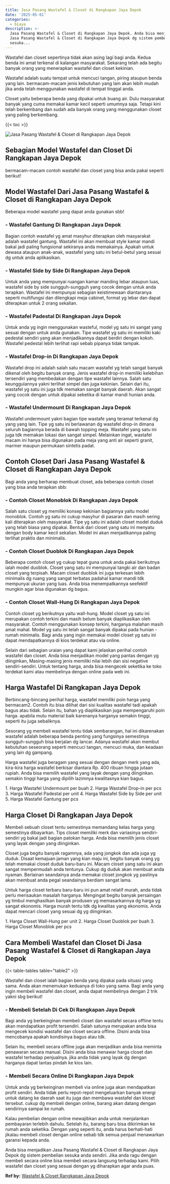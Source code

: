 ```yaml
---
title: Jasa Pasang Wastafel & Closet di Rangkapan Jaya Depok
date: '2025-05-01'
categories:
  - biaya
description: >-
  Jasa Pasang Wastafel & Closet di Rangkapan Jaya Depok. Anda bisa menjadikan
  Jasa Pasang Wastafel & Closet di Rangkapan Jaya Depok dg sistem pembelian
  sesuka...
---
```


Wastafel dan closet sepertinya tidak akan asing lagi bagi anda. Kedua benda ini amat terkenal di kalangan masyarakat. Sekarang telah ada begitu banyak orang yang menerapkan wastafel dan closet kekinian.

Wastafel adalah suatu tempat untuk mencuci tangan, piring ataupun benda yang lain. bermacam-macam jenis kebutuhan yang lain akan lebih mudah jika anda telah menggunakan wastafel di tempat tinggal anda.

Closet yaitu beberapa benda yang dipakai untuk buang air. Dulu masyarakat banyak yang cuma memakai kamar kecil seperti umumnya saja. Tetapi kini telah berkembang dan sudah ada banyak orang yang menggunakan closet yang paling berkembang.

{{< toc >}}

![Jasa Pasang Wastafel & Closet di Rangkapan Jaya Depok](/images/wastafel-closet-murah27.png)

## Sebagian Model Wastafel dan Closet Di Rangkapan Jaya Depok

bermacam-macam contoh wastafel dan closet yang bisa anda pakai seperti berikut!

## Model Wastafel Dari Jasa Pasang Wastafel & Closet di Rangkapan Jaya Depok

Beberapa model wastafel yang dapat anda gunakan sbb!

### \- Wastafel Gantung Di Rangkapan Jaya Depok

Bagian contoh wastafel yg amat masyhur diterapkan oleh masyarakat adalah wastafel gantung. Wastafel ini akan membuat style kamar mandi bakal jadi paling fungsional sekiranya anda memakainya. Apakah untuk dewasa ataupun anak-anak, wastafel yang satu ini betul-betul yang sesuai dg untuk anda aplikasikan.

### \- Wastafel Side by Side Di Rangkapan Jaya Depok

Untuk anda yang mempunyai ruangan kamar manding lebar ataupun luas, wastafel side by side sungguh-sungguh yang cocok dengan untuk anda terapkan. Wastafel ini mempunyai sebagian keistimewaan diantaranya seperti multifungsi dan dilengkapi meja cabinet, format yg lebar dan dapat diterapkan untuk 2 orang sekalian.

### \- Wastafel Padestal Di Rangkapan Jaya Depok

Untuk anda yg ingin menggunakan wasteful, model yg satu ini sangat yang sesuai dengan untuk anda gunakan. Tipe wastafel yg satu ini memiliki kaki pedestal sendiri yang akan menjadikannya dapat berdiri dengan kokoh. Wastafel pedestal lebih terlihat rapi sebab pipanya tidak tampak.

### \- Wastafel Drop-in Di Rangkapan Jaya Depok

Wastafel drop ini adalah salah satu macam wastafel yg telah sangat banyak dikenal oleh begitu banyak orang. Jenis wastafel drop-in memiliki kelebihan tersendiri yang membedakan dengan tipe wastafel lainnya. Salah satu keunggulannya yakni terlihat simpel dan juga kekinian. Selain dari itu, wastafel yg satu ini juga tdk memakan sangat banyak daerah. Akan sangat yang cocok dengan untuk dipakai seketika di kamar mandi hunian anda.

### \- Wastafel Undermount Di Rangkapan Jaya Depok

Wastafel undermount yakni bagian tipe wastafe yang teramat terkenal dg yang yang lain. Tipe yg satu ini berlawanan dg wastafel drop-in dimana seluruh bagiannya berada di bawah topping meja. Wastafel yang satu ini juga tdk memakan lokasi dan sangat simpel. Melainkan ingat, wastafel macam ini hanya bisa digunakan pada meja yang anti air seperti granit, marmer maupun permukaan sintetis padat.

## Contoh Closet Dari Jasa Pasang Wastafel & Closet di Rangkapan Jaya Depok

Bagi anda yang berharap membuat closet, ada beberapa contoh closet yang bisa anda terapkan sbb:

### \- Contoh Closet Monoblok Di Rangkapan Jaya Depok

Salah satu closet yg memiliki konsep kekinian bagiannya yaitu model monoblok. Contoh yg satu ini cukup masyhur di pasaran dan masih sering kali diterapkan oleh masyarakat. Tipe yg satu ini adalah closet model duduk yang telah biasa yang dipakai. Bentuk dari closet yang satu ini menyatu dengan body kamar kecil sekalian. Model ini akan menjadikannya paling terlihat praktis dan minimalis.

### \- Contoh Closet Duoblok Di Rangkapan Jaya Depok

Beberapa contoh closet yg cukup tepat guna untuk anda pakai berikutnya ialah model duoblok. Closet yang satu ini mempunyai tangki air dan badan closet yang terpisah. Macam closet duoblok ini juga terkesan lebih minimalis dg ruang yang sangat terbatas padahal kamar mandi tdk mempunyai ukuran yang luas. Anda bisa menempatkannya seefektif mungkin agar bisa digunakan dg bagus.

### \- Contoh Closet Wall-Hung Di Rangkapan Jaya Depok

Contoh closet yg berikutnya yaitu wall-hung. Model closet yg satu ini merupakan contoh terkini dan masih belum banyak diaplikasikan oleh masyarakat. Contoh menggunakan konsep terkini, harganya malahan masih amat mahal. Model yg satu ini telah sangat banyak dipakai pada hunian - rumah minimalis. Bagi anda yang ingin memakai model closet yg satu ini dapat mendapatkannya di kios terdekat atau via online.

Selain dari sebagian uraian yang dapat kami jelaskan perihal contoh wastafel dan closet. Anda bisa menjadikan model yang pantas dengan yg diinginkan, Masing-masing jenis memiliki nilai lebih dan sisi negative sendiri-sendiri. Untuk tentang harga, anda bisa mengecek seketika ke toko terdekat kami atau membelinya dengan online pada web ini.

## Harga Wastafel Di Rangkapan Jaya Depok

Berbincang-bincang perihal harga, wastafel memiliki poin harga yang bermacam2. Contoh itu bisa dilihat dari sisi kualitas wastafel tadi apakah bagus atau tidak. Selain itu, bahan yg diaplikasikan juga mempengaruhi poin harga. apabila mutu material baik karenanya harganya semakin tinggi, seperti itu juga sebaliknya.

Sesorang yg membeli wastafel tentu tidak sembarangan, hal ini dikarenakan wastafel adalah beberapa benda penting yang fungsinya semestinya sungguh-sungguh bisa berjalan dg lancar. Adanya wastafel akan membut kebutuhan seseorang seperti mencuci tangan, mencuci muka, dan keadaan yang lain dg gampang.

Harga wastafel juga beragam yang sesuai dengan dengan merk yang ada, kira-kira harga wastafel berkisar diantara Rp. 400 ribuan hingga jutaan rupiah. Anda bisa memilih wastafel yang layak dengan yang diinginkan. semakin tinggi harga yang dipilih lazimnya kwalitasnya kian bagus.

1\. Harga Wastafel Undermount per buah 2. Harga Wastafel Drop-in per pcs 3. Harga Wastafel Padestal per unit 4. Harga Wastafel Side by Side per unit 5. Harga Wastafel Gantung per pcs

## Harga Closet Di Rangkapan Jaya Depok

Membeli sebuah closet tentu semestinya memandang kelas harga yang semestinya dibayarkan. Tips closet memiliki merk dan variasinya sendiri-sendiri yg bakal jadi bagian patokan harga. Anda bisa memilih jenis closet yang layak dengan yang diinginkan.

Closet juga begitu banyak ragamnya, ada yang jongkok dan ada juga yg duduk. Disaat kemajuan jaman yang kian maju ini, begitu banyak orang yg telah memakai closet duduk baru-baru ini. Macam closet yang satu ini akan sangat mempermudah anda tentunya. Cukup dg duduk akan membuat anda nyaman. Berlainan seandainya anda memakai closet jongkok yg pastinya akan membuat anda pegal seandainya berdiam sangat lama.

Untuk harga closet terbaru baru-baru ini pun amat relatif murah, anda tidak perlu merisaukan masalah harganya. Mengingat begitu banyak persaingan yg timbul menghasilkan banyak produsen yg memasarkannya dg harga yg sangat ekonomis. Harga murah tentu tdk dg kwalitas yang ekonomis. Anda dapat mencari closet yang sesuai dg yg diinginkan.

1\. Harga Closet Wall-Hung per unit 2. Harga Closet Duoblok per buah 3. Harga Closet Monoblok per pcs

## Cara Membeli Wastafel dan Closet Di Jasa Pasang Wastafel & Closet di Rangkapan Jaya Depok

{{< table-tables table="table2" >}}

Wastafel dan closet ialah bagian benda yang dipakai pada situasi yang sama. Anda akan menemukan keduanya di toko yang sama. Bagi anda yang ingin membeli wastafel dan closet, anda dapat membelinya dengan 2 trik yakni sbg berikut!

### \- Membeli Setelah Di Cek Di Rangkapan Jaya Depok

Bagi anda yg berkeinginan membeli closet dan wastafel secara offline tentu akan mendapatkan profit tersendiri. Salah satunya merupakan anda bisa mengecek kondisi wastafel dan closet secara offline. Disini anda bisa mencobanya apakah kondisinya bagus atau tdk.

Selain itu, membeli secara offline juga akan menjadikan anda bisa meminta penawaran secara manual. Disini anda bisa menawar harga closet dan wastafel terhadap penjualnya. jika anda tidak yang layak dg dengan harganya dapat lantas pindah ke kios lain.

### \- Membeli Secara Online Di Rangkapan Jaya Depok

Untuk anda yg berkeinginan membeli via online juga akan mendapatkan profit sendiri. Anda tidak perlu repot-repot mengeluarkan banyak energi untuk datang ke daerah saat itu juga dan membawa wastafel dan kloset tersebut. cukup dg membeli dengan online, barang akan datang dengan sendirinya sampai ke rumah.

Kalau pembelian dengan online mewajibkan anda untuk menjalankan pembayaran terlebih dahulu. Setelah itu, barang baru bisa dikirimkan ke rumah anda seketika. Dengan yang seperti itu, anda harus berhati-hati jikalau membeli closet dengan online sebab tdk semua penjual menawarkan garansi kepada anda.

Anda bisa menjadikan Jasa Pasang Wastafel & Closet di Rangkapan Jaya Depok dg sistem pembelian sesuka anda sendiri. Jika anda ragu dengan membeli secara online bisa membeli secara langsung terhadap kami. Pilih wastafel dan closet yang sesuai dengan yg diharapkan agar anda puas.

**Ref by:** [Wastafel & Closet Rangkapan Jaya Depok](https://id.wikipedia.org/wiki/Wastafel)
